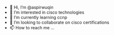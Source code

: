 - 👋 Hi, I’m @aspirwuqin
- 👀 I’m interested in cisco technologies
- 🌱 I’m currently learning ccnp
- 💞️ I’m looking to collaborate on cisco certifications
- 📫 How to reach me ...

<!---
aspirwuqin/aspirwuqin is a ✨ special ✨ repository because its `README.md` (this file) appears on your GitHub profile.
You can click the Preview link to take a look at your changes.
--->
